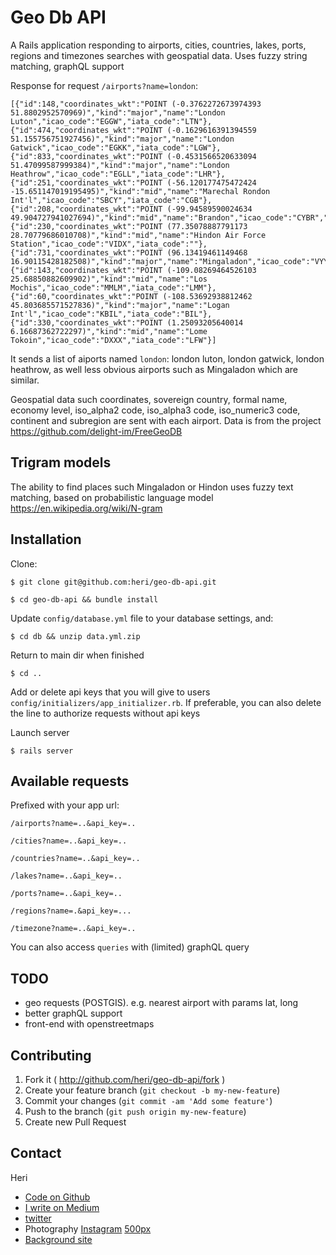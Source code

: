 # Geo Db API

A Rails application responding to airports, cities, countries, lakes, ports, regions and timezones searches with geospatial data. Uses fuzzy string matching, graphQL support

Response for request `/airports?name=london`:

```
[{"id":148,"coordinates_wkt":"POINT (-0.3762272673974393 51.8802952570969)","kind":"major","name":"London Luton","icao_code":"EGGW","iata_code":"LTN"},{"id":474,"coordinates_wkt":"POINT (-0.1629616391394559 51.155756751927456)","kind":"major","name":"London Gatwick","icao_code":"EGKK","iata_code":"LGW"},{"id":833,"coordinates_wkt":"POINT (-0.4531566520633094 51.47099587999384)","kind":"major","name":"London Heathrow","icao_code":"EGLL","iata_code":"LHR"},{"id":251,"coordinates_wkt":"POINT (-56.120177475472424 -15.651147019195495)","kind":"mid","name":"Marechal Rondon Int'l","icao_code":"SBCY","iata_code":"CGB"},{"id":208,"coordinates_wkt":"POINT (-99.94589590024634 49.904727941027694)","kind":"mid","name":"Brandon","icao_code":"CYBR","iata_code":"YBR"},{"id":230,"coordinates_wkt":"POINT (77.35078887791173 28.70779686010708)","kind":"mid","name":"Hindon Air Force Station","icao_code":"VIDX","iata_code":""},{"id":731,"coordinates_wkt":"POINT (96.13419461149468 16.90115428182508)","kind":"major","name":"Mingaladon","icao_code":"VYYY","iata_code":"RGN"},{"id":143,"coordinates_wkt":"POINT (-109.08269464526103 25.68850882609902)","kind":"mid","name":"Los Mochis","icao_code":"MMLM","iata_code":"LMM"},{"id":60,"coordinates_wkt":"POINT (-108.53692938812462 45.803685571527836)","kind":"major","name":"Logan Int'l","icao_code":"KBIL","iata_code":"BIL"},{"id":330,"coordinates_wkt":"POINT (1.25093205640014 6.16687362722297)","kind":"mid","name":"Lome Tokoin","icao_code":"DXXX","iata_code":"LFW"}]
```
It sends a list of aiports named `london`: london luton, london gatwick, london heathrow, as well less obvious airports such as Mingaladon which are similar.

Geospatial data such coordinates, sovereign country, formal name, economy level, iso_alpha2 code, iso_alpha3 code, iso_numeric3 code, continent and subregion are sent with each airport. Data is from the project https://github.com/delight-im/FreeGeoDB


## Trigram models

The ability to find places such Mingaladon or Hindon uses fuzzy text matching, based on probabilistic language model https://en.wikipedia.org/wiki/N-gram

## Installation

Clone:

    $ git clone git@github.com:heri/geo-db-api.git

    $ cd geo-db-api && bundle install

Update `config/database.yml` file to your database settings, and:

    $ cd db && unzip data.yml.zip

Return to main dir when finished

    $ cd ..

Add or delete api keys that you will give to users `config/initializers/app_initializer.rb`. If preferable, you can also delete the line to authorize requests without api keys

Launch server

    $ rails server


## Available requests

Prefixed with your app url:

`/airports?name=..&api_key=..`

`/cities?name=..&api_key=..`

`/countries?name=..&api_key=..`

`/lakes?name=..&api_key=..`

`/ports?name=..&api_key=..`

`/regions?name=.&api_key=...`

`/timezone?name=..&api_key=..`

You can also access `queries` with (limited) graphQL query

## TODO

* geo requests (POSTGIS). e.g. nearest airport with params lat, long
* better graphQL support
* front-end with openstreetmaps

## Contributing

1. Fork it ( http://github.com/heri/geo-db-api/fork )
2. Create your feature branch (`git checkout -b my-new-feature`)
3. Commit your changes (`git commit -am 'Add some feature'`)
4. Push to the branch (`git push origin my-new-feature`)
5. Create new Pull Request


## Contact

Heri

* [Code on Github](http://github.com/heri)
* [I write on Medium](http://medium.com/@heri)
* [twitter](http://twitter.com/heri)
* Photography [Instagram](https://instagram.com/heri_rakotomalala/) [500px](https://500px.com/heri)
* [Background site](http://madmedia.ca)

